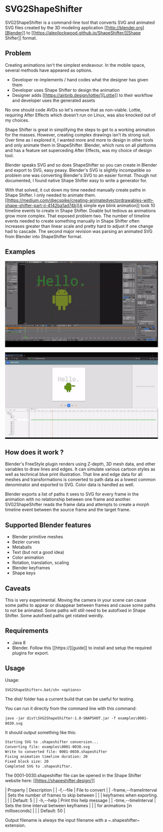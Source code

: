
# SVG2ShapeShifter

SVG2ShapeShifter is a command-line tool that converts SVG and animated SVG files created by the 3D modeling application [[http://blender.org][Blender]] to [[https://alexjlockwood.github.io/ShapeShifter/][Shape Shifter]] format.

## Problem

Creating animations isn't the simplest endeavour. In the mobile space, several methods have appeared as options.

- Developer re-implements / hand codes what the designer has given them
- Developer uses Shape Shifter to design the animation
- Designer adds [[https://airbnb.design/lottie/][Lottie]] to their workflow and developer uses the generated assets

No one should code AVDs so let's remove that as non-viable. Lottie, requiring After Effects which doesn't run on Linux, was also knocked out of my choices.

Shape Shifter is great in simplifying the steps to get to a working animation for the masses. However, creating complex drawings isn't its strong suit. Over time as I explored it, I wanted more and more to design in other tools and only animate them in ShapeShifter. Blender, which runs on all platforms and has a feature set superceding After Effects, was my choice of design tool.

Blender speaks SVG and so does ShapeShifter so you can create in Blender and export to SVG, easy peasy. Blender's SVG is slightly incompatible so problem one was converting Blender's SVG to an easier format. Though not documented, I found native Shape Shifter easy to write a generator for.

With that solved, it cut down my time needed manually create paths in Shape Shifter. I only needed to animate them. [[https://medium.com/@ecspike/creating-animatedvectordrawables-with-shape-shifter-part-ii-4142ba1ad74b][A simple eye blink animation]] took 10 timeline events to create in Shape Shifter. Doable but tedious as animations grow more complex. That exposed problem two. The number of timeline events needed to create something manually in Shape Shifter often increases greater than linear scale and pretty hard to adjust if one change had to cascade. The second major revision was parsing an animated SVG from Blender into ShapeShifter format.


## Examples
![Blender Hello](./art/blender-hello-1280.gif)

![Blender Shape Shifter](./art/shapeshifter-hello-1280.gif)


## How does it work ?

Blender's FreeStyle plugin renders using Z-depth, 3D mesh data, and other variables to draw lines and edges. It can simulate various cartoon styles as well as technical blue print illustration. That line and edge data for all meshes and transformations is converted to path data as a lowest common denominator and exported to SVG. Color data is handled as well.

Blender exports a list of paths it sees to SVG for every frame in the animation with no relationship between one frame and another. SVG2ShapeShifter reads the frame data and attempts to create a morph timeline event between the source frame and the target frame.

## Supported Blender features

- Blender primitive meshes
- Bezier curves
- Metaballs
- Text (but not a good idea)
- Color animation
- Rotation, translation, scaling
- Blender keyframes
- Shape keys

## Caveats

This is very experimental. Moving the camera in your scene can cause some paths to appear or disappear between frames and cause some paths to not be animated. Some paths will still need to be autofixed in Shape Shifter. Some autofixed paths get rotated weirdly.

## Requirements

- Java 8
- Blender. Follow this [[https://][guide]] to install and setup the required plugins for export.


## Usage

Usage:

`SVG2ShapeShifter<.bat/sh> <options>`

The dist/ folder has a current build that can be useful for testing.

You can run it directly from the command line with this command:

`java -jar dist\SVG2ShapeShifter-1.0-SNAPSHOT.jar -f examples\0001-0030.svg`

It should output something like this:

```
Starting SVG to .shapeshifter conversion...
Converting file: examples\0001-0030.svg
Write to converted file: 0001-0030.shapeshifter
Fixing animation timeline duration: 20
Fixed block size: 20
Completed SVG to .shapeshifter.
```

The 0001-0030.shapeshifter file can be opened in the Shape Shifter website here: [[https://shapeshifter.design/]]

| Property                     | Description                               |
| -f,--file <arg>              | File to convert                           |
| -frame,--frameInterval <arg> | Sets the number of frames to skip between |
|                              | keyframes when exporting.                 |
|                              | Default: 5                                |
| -h,--help                    | Print this help message                   |
| -time,--timeInterval <arg>   | Sets the time interval between keyframes  |
|                              | for animations [in milliseconds]          |
|                              | Default: 50                               |

Output filename is always the input filename with a ~.shapeshifter~ extension.
